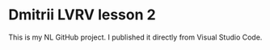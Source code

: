 # Dmitrii LVRV lesson 2
This is my NL GitHub project. I published it directly from Visual Studio Code.
